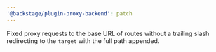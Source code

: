 ```yaml
---
'@backstage/plugin-proxy-backend': patch
---
```


Fixed proxy requests to the base URL of routes without a trailing slash redirecting to the `target` with the full path appended.
